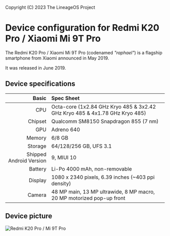 Copyright (C) 2023 The LineageOS Project

Device configuration for Redmi K20 Pro / Xiaomi Mi 9T Pro
=========================================

The Redmi K20 Pro / Xiaomi Mi 9T Pro (codenamed _"raphael"_) is a flagship smartphone from Xiaomi announced in May 2019.

It was released in June 2019.

## Device specifications

Basic   | Spec Sheet
-------:|:-------------------------
CPU     | Octa-core (1x2.84 GHz Kryo 485 & 3x2.42 GHz Kryo 485 & 4x1.78 GHz Kryo 485)
Chipset | Qualcomm SM8150 Snapdragon 855 (7 nm)
GPU     | Adreno 640
Memory  | 6/8 GB
Storage | 64/128/256 GB, UFS 3.1
Shipped Android Version | 9, MIUI 10
Battery | Li-Po 4000 mAh, non-removable
Display | 1080 x 2340 pixels, 6.39 inches (~403 ppi density)
Camera  | 48 MP main, 13 MP ultrawide, 8 MP macro, 20 MP motorized pop-up front

## Device picture

![Redmi K20 Pro / Mi 9T Pro](https://cdn.cnbj1.fds.api.mi-img.com/mi-mall/beee478168e5c4fd0d66369386fddbbe.jpg "Redmi K20 Pro / Mi 9T Pro")
